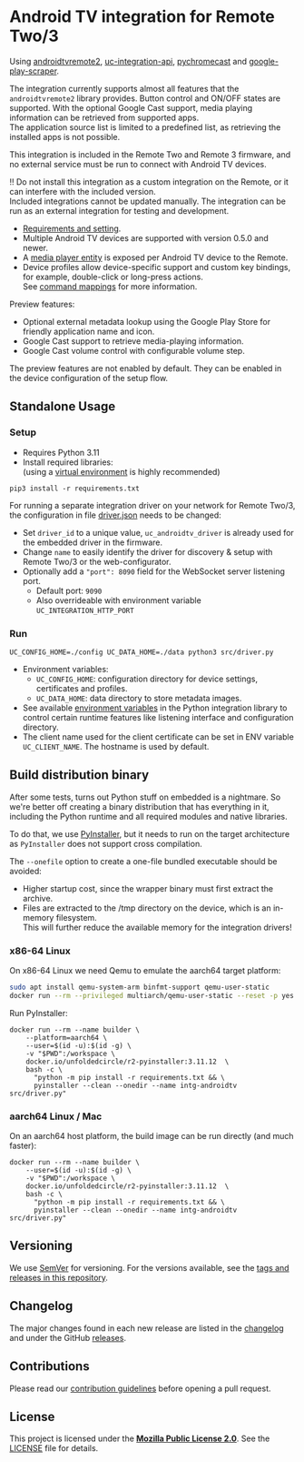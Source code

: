 # Android TV integration for Remote Two/3

Using [androidtvremote2](https://github.com/tronikos/androidtvremote2), [uc-integration-api](https://github.com/aitatoi/integration-python-library),
[pychromecast](https://github.com/home-assistant-libs/pychromecast) and [google-play-scraper](https://github.com/JoMingyu/google-play-scraper).

The integration currently supports almost all features that the `androidtvremote2` library provides.
Button control and ON/OFF states are supported. With the optional Google Cast support, media playing information can be 
retrieved from supported apps.  
The application source list is limited to a predefined list, as retrieving the installed apps is not possible.

This integration is included in the Remote Two and Remote 3 firmware, and no external service must be run to connect
with Android TV devices.

‼️ Do not install this integration as a custom integration on the Remote, or it can interfere with the included version.  
Included integrations cannot be updated manually. The integration can be run as an external integration for testing and 
development.


- [Requirements and setting](docs/settings.md).
- Multiple Android TV devices are supported with version 0.5.0 and newer.
- A [media player entity](https://github.com/unfoldedcircle/core-api/blob/main/doc/entities/entity_media_player.md)
  is exposed per Android TV device to the Remote.
- Device profiles allow device-specific support and custom key bindings, for example, double-click or long-press actions.  
  See [command mappings](docs/command_mapping.md) for more information.

Preview features:
- Optional external metadata lookup using the Google Play Store for friendly application name and icon.
- Google Cast support to retrieve media-playing information.
- Google Cast volume control with configurable volume step.

The preview features are not enabled by default. They can be enabled in the device configuration of the setup flow.

## Standalone Usage
### Setup

- Requires Python 3.11
- Install required libraries:  
  (using a [virtual environment](https://docs.python.org/3/library/venv.html) is highly recommended)
```shell
pip3 install -r requirements.txt
```

For running a separate integration driver on your network for Remote Two/3, the configuration in file
[driver.json](driver.json) needs to be changed:

- Set `driver_id` to a unique value, `uc_androidtv_driver` is already used for the embedded driver in the firmware.
- Change `name` to easily identify the driver for discovery & setup  with Remote Two/3 or the web-configurator.
- Optionally add a `"port": 8090` field for the WebSocket server listening port.
  - Default port: `9090`
  - Also overrideable with environment variable `UC_INTEGRATION_HTTP_PORT`

### Run

```shell
UC_CONFIG_HOME=./config UC_DATA_HOME=./data python3 src/driver.py
```

- Environment variables:
  - `UC_CONFIG_HOME`: configuration directory for device settings, certificates and profiles.
  - `UC_DATA_HOME`: data directory to store metadata images.
- See available [environment variables](https://github.com/unfoldedcircle/integration-python-library#environment-variables)
  in the Python integration library to control certain runtime features like listening interface and configuration directory.
- The client name used for the client certificate can be set in ENV variable `UC_CLIENT_NAME`.
  The hostname is used by default. 

## Build distribution binary

After some tests, turns out Python stuff on embedded is a nightmare. So we're better off creating a binary distribution
that has everything in it, including the Python runtime and all required modules and native libraries.

To do that, we use [PyInstaller](https://pyinstaller.org/), but it needs to run on the target architecture as
`PyInstaller` does not support cross compilation.

The `--onefile` option to create a one-file bundled executable should be avoided:
- Higher startup cost, since the wrapper binary must first extract the archive.
- Files are extracted to the /tmp directory on the device, which is an in-memory filesystem.  
  This will further reduce the available memory for the integration drivers! 

### x86-64 Linux

On x86-64 Linux we need Qemu to emulate the aarch64 target platform:
```bash
sudo apt install qemu-system-arm binfmt-support qemu-user-static
docker run --rm --privileged multiarch/qemu-user-static --reset -p yes
```

Run PyInstaller:
```shell
docker run --rm --name builder \
    --platform=aarch64 \
    --user=$(id -u):$(id -g) \
    -v "$PWD":/workspace \
    docker.io/unfoldedcircle/r2-pyinstaller:3.11.12  \
    bash -c \
      "python -m pip install -r requirements.txt && \
      pyinstaller --clean --onedir --name intg-androidtv src/driver.py"
```

### aarch64 Linux / Mac

On an aarch64 host platform, the build image can be run directly (and much faster):
```shell
docker run --rm --name builder \
    --user=$(id -u):$(id -g) \
    -v "$PWD":/workspace \
    docker.io/unfoldedcircle/r2-pyinstaller:3.11.12  \
    bash -c \
      "python -m pip install -r requirements.txt && \
      pyinstaller --clean --onedir --name intg-androidtv src/driver.py"
```

## Versioning

We use [SemVer](http://semver.org/) for versioning. For the versions available, see the
[tags and releases in this repository](https://github.com/unfoldedcircle/integration-androidtv/releases).

## Changelog

The major changes found in each new release are listed in the [changelog](CHANGELOG.md)
and under the GitHub [releases](https://github.com/unfoldedcircle/integration-androidtv/releases).

## Contributions

Please read our [contribution guidelines](CONTRIBUTING.md) before opening a pull request.

## License

This project is licensed under the [**Mozilla Public License 2.0**](https://choosealicense.com/licenses/mpl-2.0/).
See the [LICENSE](LICENSE) file for details.
